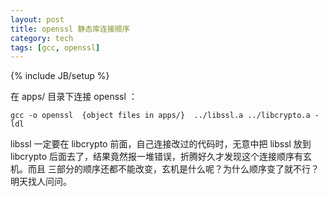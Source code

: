 ```yaml
---
layout: post
title: openssl 静态库连接顺序
category: tech
tags: [gcc, openssl]
---
```

{% include JB/setup %}

在 apps/ 目录下连接 openssl ：

    gcc -o openssl  {object files in apps/}  ../libssl.a ../libcrypto.a -ldl

libssl 一定要在 libcrypto 前面，自己连接改过的代码时，无意中把 libssl 放到
libcrypto 后面去了，结果竟然报一堆错误，折腾好久才发现这个连接顺序有玄机。而且
三部分的顺序还都不能改变，玄机是什么呢？为什么顺序变了就不行？明天找人问问。
